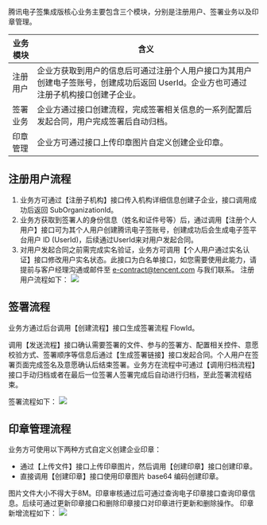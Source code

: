 腾讯电子签集成版核心业务主要包含三个模块，分别是注册用户、签署业务以及印章管理。

| 业务模块 | 含义 |
|---------|---------|
| 注册用户 | 企业方获取到用户的信息后可通过注册个人用户接口为其用户创建电子签账号，创建成功后返回 UserId。企业方也可通过注册子机构接口创建子企业。 |
| 签署业务 | 企业方通过接口创建流程，完成签署相关信息的一系列配置后发起合同，用户完成签署后自动归档。 |
| 印章管理 | 企业方可通过接口上传印章图片自定义创建企业印章。 |


## 注册用户流程

1. 业务方可通过【注册子机构】接口传入机构详细信息创建子企业，接口调用成功后返回 SubOrganizationId。
2. 业务方获取到签署人的身份信息（姓名和证件号等）后，通过调用【注册个人用户】接口可为其个人用户创建腾讯电子签账号，创建成功后会生成电子签平台用户 ID (UserId)，后续通过UserId来对用户发起合同。
3. 对用户发起合同之前需完成实名验证，业务方可调用【个人用户通过实名认证】接口修改用户实名状态。此接口为白名单接口，如您需要使用此能力，请提前与客户经理沟通或邮件至 e-contract@tencent.com 与我们联系。
注册用户流程如下：
![](https://main.qcloudimg.com/raw/fcad35345642320c25f234dd6cdc5986.png)

## 签署流程

业务方通过后台调用【创建流程】接口生成签署流程 FlowId。

调用【发送流程】接口确认需要签署的文件、参与的签署方、配置相关控件、意愿校验方式、签署顺序等信息后通过【生成签署链接】接口发起合同。个人用户在签署页面完成签名及意愿确认后结束签署。业务方在流程中可通过【调用归档流程】接口手动归档或者在最后一位签署人签署完成后自动进行归档，至此签署流程结束。

签署流程如下：
![](https://main.qcloudimg.com/raw/9e38b5ea9a613405ef3e2b28b700c2ab.png)

## 印章管理流程

业务方可使用以下两种方式自定义创建企业印章：
- 通过【上传文件】接口上传印章图片，然后调用【创建印章】接口创建印章。
- 直接调用【创建印章】接口使用印章图片 base64 编码创建印章。

图片文件大小不得大于8M。印章审核通过后可通过查询电子印章接口查询印章信息。后续可通过更新印章接口和删除印章接口对印章进行更新和删除操作。
印章新增流程如下：
![](https://main.qcloudimg.com/raw/bfd7a77624e0db18d1f52159be33108b.png)
